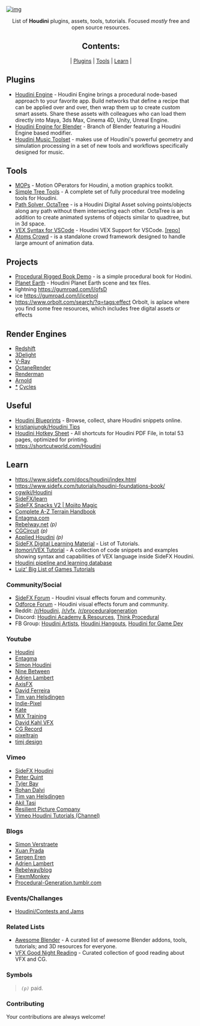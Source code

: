 [![img](https://random-repo-img.herokuapp.com/agmmnn/houdini-resources/imgs "Houdini Resources")](#table)

<div align="center">
<p>
List of <b>Houdini</b> plugins, assets, tools, tutorials. Focused <i>mostly</i> free and open source resources.
</p>
</div>

<div align="center">
<a name="table"></a><h2>Contents:</h2>
<p>| <a href="#Assets">Plugins</a> | <a href="#Tools">Tools</a> | <a href="#Learn">Learn</a> |</p>
</div>

## Plugins

- [Houdini Engine](https://github.com/sideeffects/HoudiniEngineForUnreal-v2) - Houdini Engine brings a procedural node-based approach to your favorite app. Build networks that define a recipe that can be applied over and over, then wrap them up to create custom smart assets. Share these assets with colleagues who can load them directly into Maya, 3ds Max, Cinema 4D, Unity, Unreal Engine.
- [Houdini Engine for Blender](https://github.com/eliemichel/HoudiniEngineForBlender) - Branch of Blender featuring a Houdini Engine based modifier.
- [Houdini Music Toolset](https://github.com/andrew-lowell/HMT) - makes use of Houdini's powerful geometry and simulation processing in a set of new tools and workflows specifically designed for music.

## Tools

- [MOPs](https://github.com/toadstorm/MOPS) - Motion OPerators for Houdini, a motion graphics toolkit.
- [Simple Tree Tools](https://gumroad.com/l/nEGYe) - A complete set of fully procedural tree modeling tools for Houdini.
- [Path Solver, OctaTree](https://gumroad.com/l/fkQSl) - is a Houdini Digital Asset solving points/objects along any path without them intersecting each other. OctaTree is an addition to create animated systems of objects similar to quadtree, but in 3d space.
- [VEX Syntax for VSCode](https://marketplace.visualstudio.com/items?itemName=melmass.vex) - Houdini VEX Support for VSCode. [[repo]](https://github.com/melMass/vscode-vex)
- [Atoms Crowd](https://atoms.toolchefs.com/) - is a standalone crowd framework designed to handle large amount of animation data.

## Projects

- [Procedural Rigged Book Demo](https://gumroad.com/l/rKDFe) - is a simple procedural book for Hodini.
- [Planet Earth](https://gumroad.com/l/Wtohq) - Houdini Planet Earth scene and tex files.
- lightning https://gumroad.com/l/ofsD
- ice https://gumroad.com/l/icetool
- https://www.orbolt.com/search/?q=tags:effect Orbolt, is aplace where you find some free resources, which includes free digital assets or effects

## Render Engines

- [Redshift](https://www.maxon.net/en/redshift/integrations?categories=631821)
- [3Delight](https://www.3delight.com/)
- [V-Ray](https://www.chaosgroup.com/vray/houdini)
- [OctaneRender](https://home.otoy.com/render/octane-render/)
- [Renderman](https://rmanwiki.pixar.com/display/RFH24)
- [Arnold](https://www.arnoldrenderer.com/arnold/arnold-for-houdini/)
- [\*](https://www.youtube.com/watch?v=SYz3Pz0m2XM&t=2255s) [Cycles](https://www.blender.org/)

## Useful

- [Houdini Blueprints](https://www.hdbp.io/) - Browse, collect, share Houdini snippets online.
- [kristianjungk/Houdini Tips](https://www.kristianjungk.com/en/about/tipps-tricks/houdini/)
- [Houdini Hotkey Sheet](https://gumroad.com/l/AoHKBQ) - All shortcuts for Houdini PDF File, in total 53 pages, optimized for printing.
- https://shortcutworld.com/Houdini

## Learn

- https://www.sidefx.com/docs/houdini/index.html
- https://www.sidefx.com/tutorials/houdini-foundations-book/
- [cgwiki/Houdini](https://www.tokeru.com/cgwiki/?title=Houdini)
- [SideFX/learn](https://www.sidefx.com/learn/)
- [SideFX Snacks V2 | Mojito Magic](https://www.youtube.com/playlist?list=PLXNFA1EysfYnrIjLbkUj4x6iPv3qm6jLQ)
- [Complete A-Z Terrain Handbook](https://www.youtube.com/playlist?list=PLXNFA1EysfYmi-MJs3VOsozBr9LI299R1)
- [Entagma.com](https://entagma.com/)
- [Rebelway.net](https://www.rebelway.net/learn) _(p)_
- [CGCircuit](https://www.cgcircuit.com/) _(p)_
- [Applied Houdini](https://www.appliedhoudini.com/) _(p)_
- [SideFX Digital Learning Material](https://docs.google.com/spreadsheets/d/11FbYBV_OV2INv3LCk38fmcgZbuVrgxYaZK-1KifCpyc/edit#gid=0) - List of Tutorials.
- [jtomori/VEX Tutorial](https://github.com/jtomori/vex_tutorial) - A collection of code snippets and examples showing syntax and capabilities of VEX language inside SideFX Houdini.
- [Houdini pipeline and learning database](https://github.com/kiryha/Houdini)
- [Luiz' Big List of Games Tutorials](https://www.sidefx.com/tutorials/luiz-big-list-of-games-tutorials/)

### Community/Social

- [SideFX Forum](https://www.sidefx.com/forum/) - Houdini visual effects forum and community.
- [Odforce Forum](https://forums.odforce.net/) - Houdini visual effects forum and community.
- Reddit: [/r/Houdini](https://www.reddit.com/r/Houdini/), [/r/vfx](https://www.reddit.com/r/vfx/), [/r/proceduralgeneration](https://www.reddit.com/r/proceduralgeneration/)
- Discord: [Houdini Academy & Resources](https://discord.com/invite/BkHQHr6), [Think Procedural](https://discord.com/invite/b8U5Hdy)
- FB Group: [Houdini Artists](https://www.facebook.com/groups/HoudiniArtists/), [Houdini Hangouts](https://www.facebook.com/groups/188610705000234/), [Houdini for Game Dev](https://www.facebook.com/groups/houdiniforgamedev/)

### Youtube

- [Houdini](https://www.youtube.com/c/houdini3d/videos)
- [Entagma](https://www.youtube.com/c/Entagma)
- [Simon Houdini](https://www.youtube.com/channel/UCvuT2bzBB0kzne16DBAtmLQ/videos)
- [Nine Between](https://www.youtube.com/c/NineBetween/videos)
- [Adrien Lambert](https://www.youtube.com/c/AdrienLambertvfx/videos)
- [AxisFX](https://www.youtube.com/c/AxisDesignerGFX/videos)
- [David Ferreira](https://www.youtube.com/user/3dMonkeyKing/videos)
- [Tim van Helsdingen](https://www.youtube.com/c/TimvanHelsdingen/videos)
- [Indie-Pixel](https://www.youtube.com/c/IndiePixel3D/videos)
- [Kate](https://www.youtube.com/channel/UCbBVDltzL3eoADdraZGuuEg/videos)
- [MIX Training](https://www.youtube.com/channel/UC65D7DvzyyGEqIJVxK-XhDg/videos)
- [David Kahl VFX](https://www.youtube.com/c/DavidKahlVFX/videos)
- [CG Record](https://www.youtube.com/c/CGRecordTV/videos)
- [pixeltrain](https://www.youtube.com/c/pixeltrain3DVFXTrainings/videos)
- [timj design](https://www.youtube.com/c/timjdesign/videos)

### Vimeo

- [SideFX Houdini](https://vimeo.com/goprocedural/videos)
- [Peter Quint](https://vimeo.com/user2030228/videos)
- [Tyler Bay](https://vimeo.com/tylerbay/videos)
- [Rohan Dalvi](https://vimeo.com/rohandalvi/videos)
- [Tim van Helsdingen](https://vimeo.com/timvanhelsdingen/videos)
- [Akil Tasi](https://vimeo.com/stainmotion/videos)
- [Resilient Picture Company](https://vimeo.com/resilientpicture/videos)
- [Vimeo Houdini Tutorials (Channel)](https://vimeo.com/channels/houdinitutorials)

### Blogs

- [Simon Verstraete](https://www.artstation.com/siver/blog)
- [Xuan Prada](http://www.xuanprada.com/blog)
- [Sergen Eren](https://sergeneren.com/category/houdini/)
- [Adrien Lambert](https://www.artstation.com/adrienlambert/blog)
- [Rebelway/blog](https://www.rebelway.net/blog)
- [FlexmMonkey](https://flexmonkey.blogspot.com/)
- [Procedural-Generation.tumblr.com](https://procedural-generation.tumblr.com/)

### Events/Challanges

- [Houdini/Contests and Jams](https://www.sidefx.com/community/section/contest/)

### Related Lists

- [Awesome Blender](https://github.com/agmmnn/awesome-blender) - A curated list of awesome Blender addons, tools, tutorials; and 3D resources for everyone.
- [VFX Good Night Reading](https://github.com/jtomori/vfx_good_night_reading) - Curated collection of good reading about VFX and CG.

### Symbols

> _`(p)`_ paid.

### Contributing

Your contributions are always welcome!
